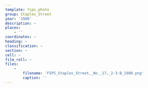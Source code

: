 ```yaml
---
template: fsps_photo
group: Staples_Street
year: '1980'
description: ~
places:
    - ''
coordinates: ~
heading: ~
classification: ~
section: ~
cell: ~
film_roll: ~
files:
    -
        filename: 'FSPS_Staples_Street,_No._17,_2-3-B_1980.png'
        caption: ''
---
```

